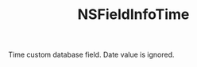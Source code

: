 ﻿---
uid: crmscript_ref_NSFieldInfoTime
title: NSFieldInfoTime
intellisense: Void.NSFieldInfoTime
keywords: NSFieldInfoTime
so.topic: reference
---

Time custom database field. Date value is ignored.
